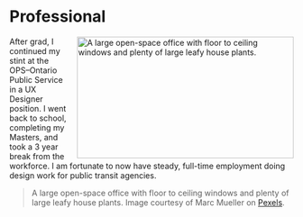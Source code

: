 # Professional

<img src="https://images.pexels.com/photos/380768/pexels-photo-380768.jpeg?auto=compress&cs=tinysrgb&w=1260&h=750&dpr=2" alt="A large open-space office with floor to ceiling windows and plenty of large leafy house plants." width="384" height="215.60" align="right" style=padding-left:10px>

After grad, I continued my stint at the OPS–Ontario Public Service in a UX Designer position. I went back to school, completing my Masters, and took a 3 year break from the workforce. I am fortunate to now have steady, full-time employment doing design work for public transit agencies.

> A large open-space office with floor to ceiling windows and plenty of large leafy house plants. Image courtesy of Marc Mueller on [Pexels](https://www.pexels.com/photo/green-leafed-plants-380768/).